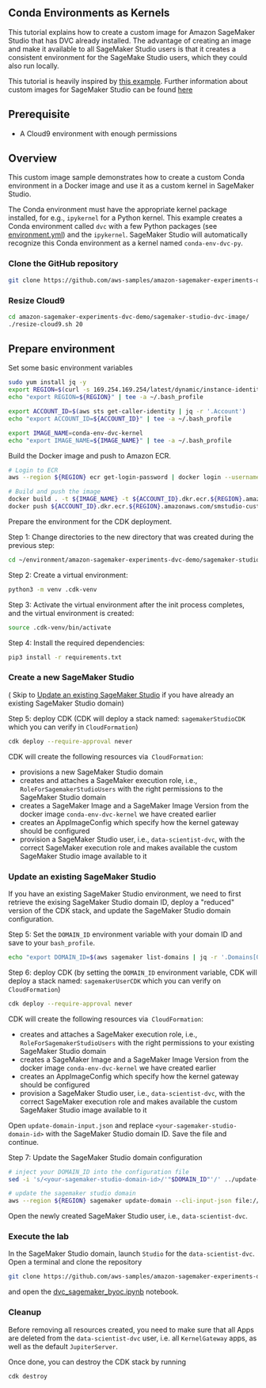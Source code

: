 ## Conda Environments as Kernels

This tutorial explains how to create a custom image for Amazon SageMaker Studio that has DVC already installed.
The advantage of creating an image and make it available to all SageMaker Studio users is that it creates a consistent environment for the SageMake Studio users, which they could also run locally.

This tutorial is heavily inspired by [this example](https://github.com/aws-samples/sagemaker-studio-custom-image-samples/tree/main/examples/conda-env-kernel-image).
Further information about custom images for SageMaker Studio can be found [here](https://docs.aws.amazon.com/sagemaker/latest/dg/studio-byoi.html)

## Prerequisite

* A Cloud9 environment with enough permissions

## Overview

This custom image sample demonstrates how to create a custom Conda environment in a Docker image and use it as a custom kernel in SageMaker Studio.

The Conda environment must have the appropriate kernel package installed, for e.g., `ipykernel` for a Python kernel.
This example creates a Conda environment called `dvc` with a few Python packages (see [environment.yml](environment.yml)) and the `ipykernel`.
SageMaker Studio will automatically recognize this Conda environment as a kernel named `conda-env-dvc-py`.

### Clone the GitHub repository 
```bash
git clone https://github.com/aws-samples/amazon-sagemaker-experiments-dvc-demo
```

### Resize Cloud9

```bash
cd amazon-sagemaker-experiments-dvc-demo/sagemaker-studio-dvc-image/
./resize-cloud9.sh 20
```

## Prepare environment

Set some basic environment variables

```bash
sudo yum install jq -y
export REGION=$(curl -s 169.254.169.254/latest/dynamic/instance-identity/document | jq -r '.region')
echo "export REGION=${REGION}" | tee -a ~/.bash_profile

export ACCOUNT_ID=$(aws sts get-caller-identity | jq -r '.Account')
echo "export ACCOUNT_ID=${ACCOUNT_ID}" | tee -a ~/.bash_profile

export IMAGE_NAME=conda-env-dvc-kernel
echo "export IMAGE_NAME=${IMAGE_NAME}" | tee -a ~/.bash_profile
```

Build the Docker image and push to Amazon ECR.

```bash
# Login to ECR
aws --region ${REGION} ecr get-login-password | docker login --username AWS --password-stdin ${ACCOUNT_ID}.dkr.ecr.${REGION}.amazonaws.com/smstudio-custom

# Build and push the image
docker build . -t ${IMAGE_NAME} -t ${ACCOUNT_ID}.dkr.ecr.${REGION}.amazonaws.com/smstudio-custom:${IMAGE_NAME}
docker push ${ACCOUNT_ID}.dkr.ecr.${REGION}.amazonaws.com/smstudio-custom:${IMAGE_NAME}
```

Prepare the environment for the CDK deployment.

Step 1: Change directories to the new directory that was created during the previous step:

```bash
cd ~/environment/amazon-sagemaker-experiments-dvc-demo/sagemaker-studio-dvc-image/cdk
```

Step 2: Create a virtual environment:

```bash
python3 -m venv .cdk-venv
```

Step 3: Activate the virtual environment after the init process completes, and the virtual environment is created:

```bash
source .cdk-venv/bin/activate
```

Step 4: Install the required dependencies:

```bash
pip3 install -r requirements.txt
```

### Create a new SageMaker Studio
( Skip to [Update an existing SageMaker Studio](#update-an-existing-sagemaker-studio) if you have already an existing SageMaker Studio domain)

Step 5: deploy CDK (CDK will deploy a stack named: `sagemakerStudioCDK` which you can verify in `CloudFormation`)

```bash
cdk deploy --require-approval never
```

CDK will create the following resources via` CloudFormation`:
* provisions a new SageMaker Studio domain
* creates and attaches a SageMaker execution role, i.e., `RoleForSagemakerStudioUsers` with the right permissions to the SageMaker Studio domain
* creates a SageMaker Image and a SageMaker Image Version from the docker image `conda-env-dvc-kernel` we have created earlier
* creates an AppImageConfig which specify how the kernel gateway should be configured
* provision a SageMaker Studio user, i.e., `data-scientist-dvc`, with the correct SageMaker execution role and makes available the custom SageMaker Studio image available to it

### Update an existing SageMaker Studio

If you have an existing SageMaker Studio environment, we need to first retrieve the exising SageMaker Studio domain ID, deploy a "reduced" version of the CDK stack, and update the SageMaker Studio domain configuration.

Step 5: Set the `DOMAIN_ID` environment variable with your domain ID and save to your `bash_profile`.

```bash
echo "export DOMAIN_ID=$(aws sagemaker list-domains | jq -r '.Domains[0].DomainId')" | tee -a ~/.bash_profile
```

Step 6: deploy CDK (by setting the `DOMAIN_ID` environment variable, CDK will deploy a stack named: `sagemakerUserCDK` which you can verify on `CloudFormation`)

```bash
cdk deploy --require-approval never
```

CDK will create the following resources via` CloudFormation`:
* creates and attaches a SageMaker execution role, i.e., `RoleForSagemakerStudioUsers` with the right permissions to your existing SageMaker Studio domain
* creates a SageMaker Image and a SageMaker Image Version from the docker image `conda-env-dvc-kernel` we have created earlier
* creates an AppImageConfig which specify how the kernel gateway should be configured
* provision a SageMaker Studio user, i.e., `data-scientist-dvc`, with the correct SageMaker execution role and makes available the custom SageMaker Studio image available to it

Open `update-domain-input.json` and replace `<your-sagemaker-studio-domain-id>` with the SageMaker Studio domain ID.
Save the file and continue.

Step 7: Update the SageMaker Studio domain configuration

```bash
# inject your DOMAIN_ID into the configuration file
sed -i 's/<your-sagemaker-studio-domain-id>/'"$DOMAIN_ID"'/' ../update-domain-input.json

# update the sagemaker studio domain
aws --region ${REGION} sagemaker update-domain --cli-input-json file://../update-domain-input.json
```

Open the newly created SageMaker Studio user, i.e., `data-scientist-dvc`.

### Execute the lab

In the SageMaker Studio domain, launch `Studio` for the `data-scientist-dvc`.
Open a terminal and clone the repository

```bash
git clone https://github.com/aws-samples/amazon-sagemaker-experiments-dvc-demo
```

and open the [dvc_sagemaker_byoc.ipynb](../dvc_sagemaker_byoc.ipynb) notebook.

### Cleanup

Before removing all resources created, you need to make sure that all Apps are deleted from the `data-scientist-dvc` user, i.e. all `KernelGateway` apps, as well as the default `JupiterServer`.

Once done, you can destroy the CDK stack by running

```bash
cdk destroy
```